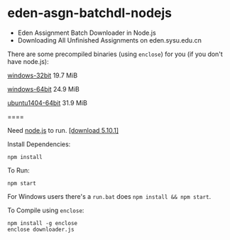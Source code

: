 # eden-asgn-batchdl-nodejs

* Eden Assignment Batch Downloader in Node.js
* Downloading All Unfinished Assignments on eden.sysu.edu.cn

There are some precompiled binaries (using ``enclose``) for you (if you don't have node.js):

[windows-32bit](https://github.com/iebb/eden-asgn-batchdl-nodejs/releases/download/v0.16.4.21/downloader-win32.exe)
19.7 MiB

[windows-64bit](https://github.com/iebb/eden-asgn-batchdl-nodejs/releases/download/v0.16.4.21/downloader-win64.exe)
24.9 MiB

[ubuntu1404-64bit](https://github.com/iebb/eden-asgn-batchdl-nodejs/releases/download/v0.16.4.21/downloader-ubuntu64)
31.9 MiB

====

Need [node.js](https://nodejs.org/en/ "Node.js") to run. [[download 5.10.1]](https://nodejs.org/dist/v5.10.1/node-v5.10.1-x64.msi)

Install Dependencies:

	npm install

To Run:

	npm start

For Windows users there's a ``run.bat`` does ``npm install && npm start``.

To Compile using ``enclose``:

	npm install -g enclose
	enclose downloader.js
